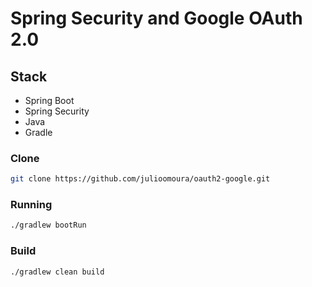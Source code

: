 # Spring Security and Google OAuth 2.0 

## Stack
* Spring Boot
* Spring Security
* Java
* Gradle

### Clone
```bash
git clone https://github.com/julioomoura/oauth2-google.git
```

### Running 

```bash
./gradlew bootRun
```

### Build

```bash
./gradlew clean build
```

